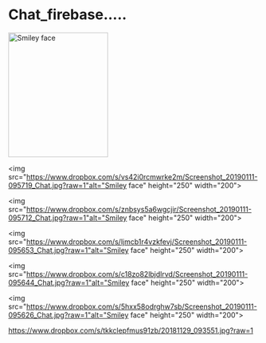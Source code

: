# Chat_firebase.....

   <img src="https://www.dropbox.com/s/1jf5deha30pfplj/Screenshot_20190111-095612_Chat.jpg?raw=1" alt="Smiley face" height="250" width="200">
   
 <img src="https://www.dropbox.com/s/vs42i0rcmwrke2m/Screenshot_20190111-095719_Chat.jpg?raw=1"alt="Smiley face" height="250" width="200">

 <img src="https://www.dropbox.com/s/znbsys5a6wgcjir/Screenshot_20190111-095712_Chat.jpg?raw=1"alt="Smiley face" height="250" width="200">

 <img src="https://www.dropbox.com/s/ljmcb1r4vzkfevj/Screenshot_20190111-095653_Chat.jpg?raw=1"alt="Smiley face" height="250" width="200">

<img src="https://www.dropbox.com/s/c18zo82lbjdlrvd/Screenshot_20190111-095644_Chat.jpg?raw=1"alt="Smiley face" height="250" width="200">

<img src="https://www.dropbox.com/s/5hxx58odrghw7sb/Screenshot_20190111-095626_Chat.jpg?raw=1"alt="Smiley face" height="250" width="200">
   
   
https://www.dropbox.com/s/tkkclepfmus91zb/20181129_093551.jpg?raw=1
